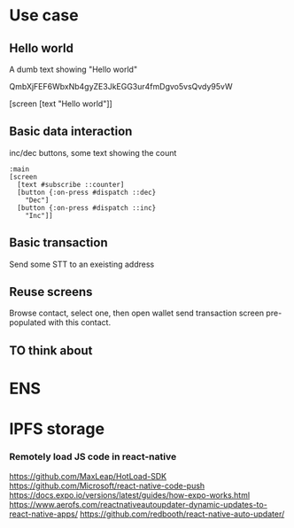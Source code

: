 # Use case

## Hello world

A dumb text showing "Hello world"

QmbXjFEF6WbxNb4gyZE3JkEGG3ur4fmDgvo5vsQvdy95vW

[screen
  [text "Hello world"]]

## Basic data interaction

inc/dec buttons, some text showing the count

```main.edn
:main
[screen
  [text #subscribe ::counter]
  [button {:on-press #dispatch ::dec}
    "Dec"]
  [button {:on-press #dispatch ::inc}
    "Inc"]]
```

## Basic transaction

Send some STT to an exeisting address

## Reuse screens

Browse contact, select one, then open wallet send transaction screen pre-populated with this contact.



## TO think about

# ENS
# IPFS storage

### Remotely load JS code in react-native
https://github.com/MaxLeap/HotLoad-SDK
https://github.com/Microsoft/react-native-code-push
https://docs.expo.io/versions/latest/guides/how-expo-works.html
https://www.aerofs.com/reactnativeautoupdater-dynamic-updates-to-react-native-apps/
https://github.com/redbooth/react-native-auto-updater/